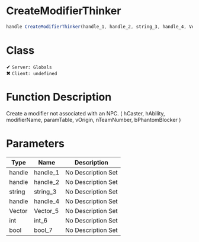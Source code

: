 # CreateModifierThinker
```js	
handle CreateModifierThinker(handle_1, handle_2, string_3, handle_4, Vector_5, int_6, bool_7)
```
# Class
✔ `Server: Globals`  
✖ `Client: undefined`  

# Function Description
Create a modifier not associated with an NPC. ( hCaster, hAbility, modifierName, paramTable, vOrigin, nTeamNumber, bPhantomBlocker )
# Parameters
Type|Name|Description
--|--|--
handle|handle_1|No Description Set
handle|handle_2|No Description Set
string|string_3|No Description Set
handle|handle_4|No Description Set
Vector|Vector_5|No Description Set
int|int_6|No Description Set
bool|bool_7|No Description Set
